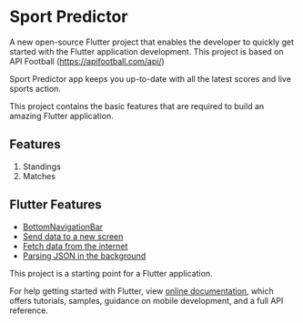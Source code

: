 # Sport Predictor

A new open-source Flutter project that enables the developer to quickly get started with the Flutter application development. This project is based on API Football (https://apifootball.com/api/)

Sport Predictor app keeps you up-to-date with all the latest scores and live sports action.

This project contains the basic features that are required to build an amazing Flutter application.

## Features

1. Standings
2. Matches

## Flutter Features
- [BottomNavigationBar](https://docs.flutter.io/flutter/material/BottomNavigationBar-class.html)
- [Send data to a new screen](https://flutter.dev/docs/cookbook/navigation/passing-data)
- [Fetch data from the internet](https://flutter.dev/docs/cookbook/networking/fetch-data)
- [Parsing JSON in the background](https://flutter.dev/docs/cookbook/networking/background-parsing)

This project is a starting point for a Flutter application.

For help getting started with Flutter, view 
[online documentation](https://flutter.io/docs), which offers tutorials, 
samples, guidance on mobile development, and a full API reference.

